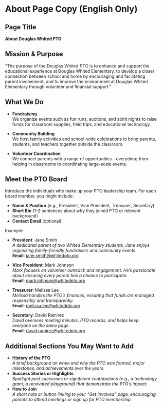 # About Page Copy (English Only)

## Page Title

**About Douglas Whited PTO**

## Mission & Purpose

“The purpose of the Douglas Whited PTO is to enhance and support the educational experience at Douglas Whited Elementary, to develop a closer connection between school and home by encouraging and facilitating parent involvement, and to improve the environment at Douglas Whited Elementary through volunteer and financial support.”

## What We Do

- **Fundraising**  
  We organize events such as fun runs, auctions, and spirit nights to raise funds for classroom supplies, field trips, and educational technology.

- **Community Building**  
  We host family activities and school-wide celebrations to bring parents, students, and teachers together outside the classroom.

- **Volunteer Coordination**  
  We connect parents with a range of opportunities—everything from helping in classrooms to coordinating large-scale events.

## Meet the PTO Board

Introduce the individuals who make up your PTO leadership team. For each board member, you might include:

- **Name & Position** (e.g., President, Vice President, Treasurer, Secretary)
- **Short Bio** (1–2 sentences about why they joined PTO or relevant background)
- **Contact Email** (optional)

Example:

- **President**: Jane Smith  
  _A dedicated parent of two Whited Elementary students, Jane enjoys organizing family-friendly fundraisers and community events._  
  **Email**: jane.smith@whitedpto.org

- **Vice President**: Mark Johnson  
  _Mark focuses on volunteer outreach and engagement. He’s passionate about ensuring every parent has a chance to participate._  
  **Email**: mark.johnson@whitedpto.org

- **Treasurer**: Melissa Lee  
  _Melissa handles the PTO’s finances, ensuring that funds are managed responsibly and transparently._  
  **Email**: melissa.lee@whitedpto.org

- **Secretary**: David Ramirez  
  _David oversees meeting minutes, PTO records, and helps keep everyone on the same page._  
  **Email**: david.ramirez@whitedpto.org

## Additional Sections You May Want to Add

- **History of the PTO**  
  _A brief background on when and why the PTO was formed, major milestones, and achievements over the years._
- **Success Stories or Highlights**  
  _Spotlight past successes or significant contributions (e.g., a technology grant, a renovated playground) that demonstrate the PTO’s impact._
- **How to Join**  
  _A short note or button linking to your “Get Involved” page, encouraging parents to attend meetings or sign up for PTO membership._
